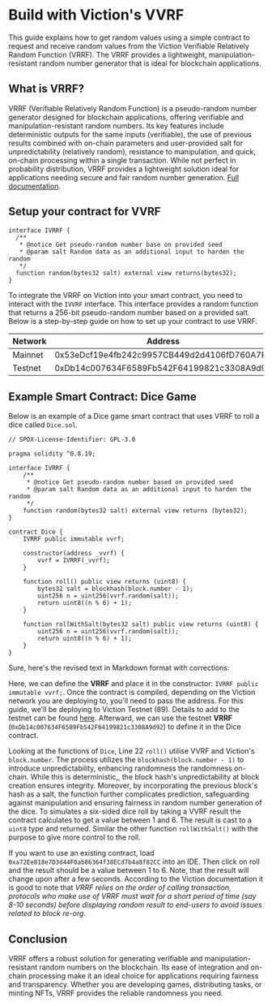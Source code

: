 # Build with Viction's VVRF

This guide explains how to get random values using a simple contract to request and receive random values from the Viction Verifiable Relatively Random Function (VRRF). The VRRF provides a lightweight, manipulation-resistant random number generator that is ideal for blockchain applications.

## What is VRRF?

VRRF (Verifiable Relatively Random Function) is a pseudo-random number generator designed for blockchain applications, offering verifiable and manipulation-resistant random numbers. Its key features include deterministic outputs for the same inputs (verifiable), the use of previous results combined with on-chain parameters and user-provided salt for unpredictability (relatively random), resistance to manipulation, and quick, on-chain processing within a single transaction. While not perfect in probability distribution, VRRF provides a lightweight solution ideal for applications needing secure and fair random number generation. [Full documentation](https://docs.viction.xyz/developer-guide/smart-contract-development/vrrf).

## Setup your contract for VVRF

```solidity
interface IVRRF {
  /**
   * @notice Get pseudo-random number base on provided seed
   * @param salt Random data as an additional input to harden the random
   */
  function random(bytes32 salt) external view returns(bytes32);
}
```

To integrate the VRRF on Viction into your smart contract, you need to interact with the `IVVRF` interface. This interface provides a random function that returns a 256-bit pseudo-random number based on a provided salt. Below is a step-by-step guide on how to set up your contract to use VRRF. 

| Network  | Address                                      |
|----------|----------------------------------------------|
| Mainnet  | 0x53eDcf19e4fb242c9957CB449d2d4106fD760A7F   |
| Testnet  | 0xDb14c007634F6589Fb542F64199821c3308A9d92   |


## Example Smart Contract: Dice Game
Below is an example of a Dice game smart contract that uses VRRF to roll a dice called `Dice.sol`. 

```solidity
// SPDX-License-Identifier: GPL-3.0

pragma solidity ^0.8.19;

interface IVRRF {
    /**
     * @notice Get pseudo-random number based on provided seed
     * @param salt Random data as an additional input to harden the random
     */
    function random(bytes32 salt) external view returns (bytes32);
}

contract Dice {
    IVRRF public immutable vvrf;

    constructor(address _vvrf) {
        vvrf = IVRRF(_vvrf);
    }

    function roll() public view returns (uint8) {
        bytes32 salt = blockhash(block.number - 1);
        uint256 n = uint256(vvrf.random(salt));
        return uint8((n % 6) + 1);
    }

    function rollWithSalt(bytes32 salt) public view returns (uint8) {
        uint256 n = uint256(vvrf.random(salt));
        return uint8((n % 6) + 1);
    }
}
```

Sure, here's the revised text in Markdown format with corrections:

Here, we can define the **VRRF** and place it in the constructor: `IVRRF public immutable vvrf;`. Once the contract is compiled, depending on the Viction network you are deploying to, you'll need to pass the address. For this guide, we'll be deploying to Viction Testnet (89). Details to add to the testnet can be found [here](https://docs.viction.xyz/developer-guide/deploy-on-viction/viction-testnet). Afterward, we can use the testnet **VRRF** (`0xDb14c007634F6589Fb542F64199821c3308A9d92`) to define it in the Dice contract.

Looking at the functions of `Dice`, Line 22 `roll()` utilise VVRF and Viction's `block.number`. The process utilizes the `blockhash(block.number - 1)` to introduce unpredictability, enhancing randomness the randomness on-chain. While this is deterministic,, the block hash's unpredictability at block creation ensures integrity. Moreover, by incorporating the previous block's hash as a salt, the function further complicates prediction, safeguarding against manipulation and ensuring fairness in random number generation of the dice. To simulates a six-sided dice roll by taking a VVRF result the contract calculates to get a value between 1 and 6. The result is cast to a `uint8` type and returned. Similar the other function `rollWithSalt()` with the purpose to give more control to the roll. 

If you want to use an existing contract, load `0xa72Ee818e7D3d44F0ab86364f38ECd7b4a8f82CC` into an IDE. Then click on roll and the result should be a value between 1 to 6. Note, that the result will change upon after a few seconds. According to the Viction documentation it is good to note that *VRRF relies on the order of calling transaction, protocols who make use of VRRF must wait for a short period of time (say 8-10 seconds) before displaying random result to end-users to avoid issues related to block re-org.*

## Conclusion

VRRF offers a robust solution for generating verifiable and manipulation-resistant random numbers on the blockchain. Its ease of integration and on-chain processing make it an ideal choice for applications requiring fairness and transparency. Whether you are developing games, distributing tasks, or minting NFTs, VRRF provides the reliable randomness you need.